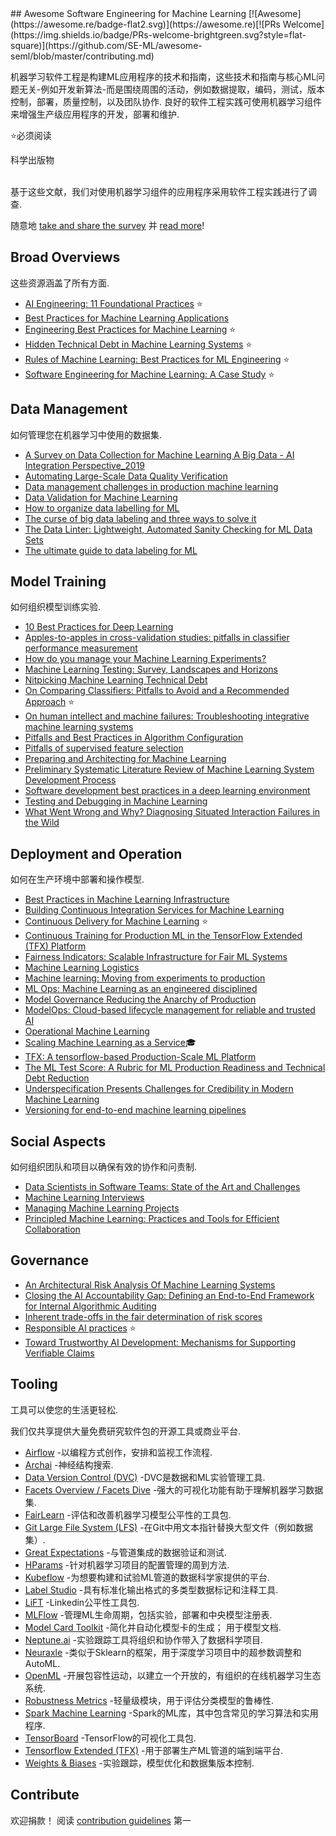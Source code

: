 <div class="github-widget" data-repo="SE-ML/awesome-seml"></div>
<script async src="https://pagead2.googlesyndication.com/pagead/js/adsbygoogle.js"></script><ins class="adsbygoogle" style="display:block" data-ad-client="ca-pub-6890694312814945" data-ad-slot="5473692530" data-ad-format="auto"  data-full-width-responsive="true"></ins><script>(adsbygoogle = window.adsbygoogle || []).push({});</script>
## Awesome Software Engineering for Machine Learning [![Awesome](https://awesome.re/badge-flat2.svg)](https://awesome.re)[![PRs Welcome](https://img.shields.io/badge/PRs-welcome-brightgreen.svg?style=flat-square)](https://github.com/SE-ML/awesome-seml/blob/master/contributing.md)

机器学习软件工程是构建ML应用程序的技术和指南，这些技术和指南与核心ML问题无关-例如开发新算法-而是围绕周围的活动，例如数据提取，编码，测试，版本控制，部署，质量控制，以及团队协作.
良好的软件工程实践可使用机器学习组件来增强生产级应用程序的开发，部署和维护.

⭐必须阅读

 科学出版物


<br>
基于这些文献，我们对使用机器学习组件的应用程序采用软件工程实践进行了调查.


随意地 [take and share the survey](https://se-ml.github.io/survey) 并 [read more](https://se-ml.github.io/practices)!





## Broad Overviews

这些资源涵盖了所有方面.
- [AI Engineering: 11 Foundational Practices](https://resources.sei.cmu.edu/asset_files/WhitePaper/2019_019_001_634648.pdf) ⭐
- [Best Practices for Machine Learning Applications](https://pdfs.semanticscholar.org/2869/6212a4a204783e9dd3953f06e103c02c6972.pdf)
- [Engineering Best Practices for Machine Learning](https://se-ml.github.io/practices/) ⭐
- [Hidden Technical Debt in Machine Learning Systems](https://papers.nips.cc/paper/5656-hidden-technical-debt-in-machine-learning-systems.pdf) ⭐
- [Rules of Machine Learning: Best Practices for ML Engineering](https://developers.google.com/machine-learning/guides/rules-of-ml) ⭐
- [Software Engineering for Machine Learning: A Case Study](https://www.microsoft.com/en-us/research/publication/software-engineering-for-machine-learning-a-case-study/) ⭐


## Data Management

如何管理您在机器学习中使用的数据集.

- [A Survey on Data Collection for Machine Learning A Big Data - AI Integration Perspective_2019](https://deepai.org/publication/a-survey-on-data-collection-for-machine-learning-a-big-data-ai-integration-perspective) 
- [Automating Large-Scale Data Quality Verification](http://www.vldb.org/pvldb/vol11/p1781-schelter.pdf) 
- [Data management challenges in production machine learning](https://static.googleusercontent.com/media/research.google.com/en//pubs/archive/46178.pdf)
- [Data Validation for Machine Learning](https://mlsys.org/Conferences/2019/doc/2019/167.pdf) 
- [How to organize data labelling for ML](https://www.altexsoft.com/blognp/datascience/how-to-organize-data-labeling-for-machine-learning-approaches-and-tools/)
- [The curse of big data labeling and three ways to solve it](https://aws.amazon.com/blogs/apn/the-curse-of-big-data-labeling-and-three-ways-to-solve-it/)
- [The Data Linter: Lightweight, Automated Sanity Checking for ML Data Sets](http://learningsys.org/nips17/assets/papers/paper_19.pdf) 
- [The ultimate guide to data labeling for ML](https://www.cloudfactory.com/data-labeling-guide)


## Model Training

如何组织模型训练实验.

- [10 Best Practices for Deep Learning](https://nanonets.com/blog/10-best-practices-deep-learning/#track-model-experiments)
- [Apples-to-apples in cross-validation studies: pitfalls in classifier performance measurement](https://dl.acm.org/doi/abs/10.1145/1882471.1882479) 
- [How do you manage your Machine Learning Experiments?](https://medium.com/@hadyelsahar/how-do-you-manage-your-machine-learning-experiments-ab87508348ac)
- [Machine Learning Testing: Survey, Landscapes and Horizons](https://arxiv.org/pdf/1906.10742.pdf) 
- [Nitpicking Machine Learning Technical Debt](https://matthewmcateer.me/blog/machine-learning-technical-debt/)
- [On Comparing Classifiers: Pitfalls to Avoid and a Recommended Approach](https://link.springer.com/article/10.1023/A:1009752403260) ⭐
- [On human intellect and machine failures: Troubleshooting integrative machine learning systems](https://arxiv.org/pdf/1611.08309.pdf) 
- [Pitfalls and Best Practices in Algorithm Configuration](https://www.jair.org/index.php/jair/article/download/11420/26488/) 
- [Pitfalls of supervised feature selection](https://academic.oup.com/bioinformatics/article/26/3/440/213774) 
- [Preparing and Architecting for Machine Learning](https://www.gartner.com/en/documents/3889770/preparing-and-architecting-for-machine-learning-2018-upd)
- [Preliminary Systematic Literature Review of Machine Learning System Development Process](https://arxiv.org/abs/1910.05528) 
- [Software development best practices in a deep learning environment](https://towardsdatascience.com/software-development-best-practices-in-a-deep-learning-environment-a1769e9859b1)
- [Testing and Debugging in Machine Learning](https://developers.google.com/machine-learning/testing-debugging)
- [What Went Wrong and Why? Diagnosing Situated Interaction Failures in the Wild](https://www.microsoft.com/en-us/research/publication/what-went-wrong-and-why-diagnosing-situated-interaction-failures-in-the-wild/) 


## Deployment and Operation

如何在生产环境中部署和操作模型.

- [Best Practices in Machine Learning Infrastructure](https://algorithmia.com/blog/best-practices-in-machine-learning-infrastructure)
- [Building Continuous Integration Services for Machine Learning](http://pages.cs.wisc.edu/~wentaowu/papers/kdd20-ci-for-ml.pdfhttp://pages.cs.wisc.edu/~wentaowu/papers/kdd20-ci-for-ml.pdf) 
- [Continuous Delivery for Machine Learning](https://martinfowler.com/articles/cd4ml.html) ⭐
- [Continuous Training for Production ML in the TensorFlow Extended (TFX) Platform](https://www.usenix.org/system/files/opml19papers-baylor.pdf) 
- [Fairness Indicators: Scalable Infrastructure for Fair ML Systems](https://ai.googleblog.com/2019/12/fairness-indicators-scalable.html) 
- [Machine Learning Logistics](https://mapr.com/ebook/machine-learning-logistics/)
- [Machine learning: Moving from experiments to production](https://blog.codecentric.de/en/2019/03/machine-learning-experiments-production/)
- [ML Ops: Machine Learning as an engineered disciplined](https://towardsdatascience.com/ml-ops-machine-learning-as-an-engineering-discipline-b86ca4874a3f)
- [Model Governance Reducing the Anarchy of Production](https://www.usenix.org/conference/atc18/presentation/sridhar) 
- [ModelOps: Cloud-based lifecycle management for reliable and trusted AI](http://hummer.io/docs/2019-ic2e-modelops.pdf)
- [Operational Machine Learning](https://www.kdnuggets.com/2018/04/operational-machine-learning-successful-mlops.html)
- [Scaling Machine Learning as a Service](http://proceedings.mlr.press/v67/li17a/li17a.pdf)🎓
- [TFX: A tensorflow-based Production-Scale ML Platform](https://dl.acm.org/doi/pdf/10.1145/3097983.3098021?download=true) 
- [The ML Test Score: A Rubric for ML Production Readiness and Technical Debt Reduction](https://research.google/pubs/pub46555/) 
- [Underspecification Presents Challenges for Credibility in Modern Machine Learning](https://arxiv.org/abs/2011.03395) 
- [Versioning for end-to-end machine learning pipelines](https://doi.org/10.1145/3076246.3076248) 



## Social Aspects

如何组织团队和项目以确保有效的协作和问责制.

- [Data Scientists in Software Teams: State of the Art and Challenges](http://web.cs.ucla.edu/~miryung/Publications/tse2017-datascientists.pdf) 
- [Machine Learning Interviews](https://github.com/chiphuyen/machine-learning-systems-design/blob/master/build/build1/consolidated.pdf)
- [Managing Machine Learning Projects](https://d1.awsstatic.com/whitepapers/aws-managing-ml-projects.pdf)
- [Principled Machine Learning: Practices and Tools for Efficient Collaboration](https://dev.to/robogeek/principled-machine-learning-4eho)


## Governance
- [An Architectural Risk Analysis Of Machine Learning Systems](https://berryvilleiml.com/docs/ara.pdf) 
- [Closing the AI Accountability Gap: Defining an End-to-End Framework for Internal Algorithmic Auditing](https://dl.acm.org/doi/pdf/10.1145/3351095.3372873) 
- [Inherent trade-offs in the fair determination of risk scores](https://arxiv.org/abs/1609.05807) 
- [Responsible AI practices](https://ai.google/responsibilities/responsible-ai-practices/) ⭐
- [Toward Trustworthy AI Development: Mechanisms for Supporting Verifiable Claims](https://arxiv.org/abs/2004.07213)

## Tooling

工具可以使您的生活更轻松.

我们仅共享提供大量免费研究软件包的开源工具或商业平台.

- [Airflow](https://airflow.apache.org/) -以编程方式创作，安排和监视工作流程.
- [Archai](https://github.com/microsoft/archai) -神经结构搜索.
- [Data Version Control (DVC)](https://dvc.org/) -DVC是数据和ML实验管理工具.
- [Facets Overview / Facets Dive](https://pair-code.github.io/facets/) -强大的可视化功能有助于理解机器学习数据集.
- [FairLearn](https://fairlearn.github.io/) -评估和改善机器学习模型公平性的工具包.
- [Git Large File System (LFS)](https://git-lfs.github.com/) -在Git中用文本指针替换大型文件（例如数据集）.
- [Great Expectations](https://github.com/great-expectations/great_expectations) -与管道集成的数据验证和测试.
- [HParams](https://github.com/PetrochukM/HParams) -针对机器学习项目的配置管理的周到方法.
- [Kubeflow](https://www.kubeflow.org/) -为想要构建和试验ML管道的数据科学家提供的平台.
- [Label Studio](https://github.com/heartexlabs/label-studio) -具有标准化输出格式的多类型数据标记和注释工具.
- [LiFT](https://github.com/linkedin/LiFT) -Linkedin公平性工具包.
- [MLFlow](https://mlflow.org/) -管理ML生命周期，包括实验，部署和中央模型注册表.
- [Model Card Toolkit](https://github.com/tensorflow/model-card-toolkit)  -简化并自动化模型卡的生成； 用于模型文档.
- [Neptune.ai](https://neptune.ai/) -实验跟踪工具将组织和协作带入了数据科学项目.
- [Neuraxle](https://github.com/Neuraxio/Neuraxle) -类似于Sklearn的框架，用于深度学习项目中的超参数调整和AutoML.
- [OpenML](https://www.openml.org) -开展包容性运动，以建立一个开放的，有组织的在线机器学习生态系统.
- [Robustness Metrics](https://github.com/google-research/robustness_metrics) -轻量级模块，用于评估分类模型的鲁棒性.
- [Spark Machine Learning](https://spark.apache.org/mllib/) -Spark的ML库，其中包含常见的学习算法和实用程序.
- [TensorBoard](https://www.tensorflow.org/tensorboard/) -TensorFlow的可视化工具包.
- [Tensorflow Extended (TFX)](https://www.tensorflow.org/tfx/) -用于部署生产ML管道的端到端平台.
- [Weights & Biases](https://www.wandb.com/) -实验跟踪，模型优化和数据集版本控制.


## Contribute

欢迎捐款！ 阅读 [contribution guidelines](https://github.com/SE-ML/awesome-seml/blob/master/contributing.md) 第一
